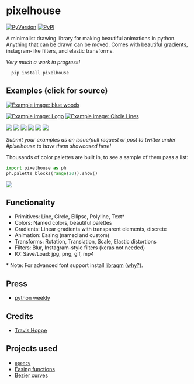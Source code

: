 # pixelhouse

[![PyVersion](https://img.shields.io/pypi/pyversions/pixelhouse.svg)](https://img.shields.io/pypi/pyversions/pixelhouse.svg)
[![PyPI](https://img.shields.io/pypi/v/pixelhouse.svg)](https://pypi.python.org/pypi/pixelhouse)

A minimalist drawing library for making beautiful animations in python.
Anything that can be drawn can be moved.  Comes with beautiful gradients, instagram-like filters, and elastic transforms.

_Very much a work in progress!_

      pip install pixelhouse
	  
## Examples (click for source)

[![Example image: blue woods](examples/figures/blue_woods.png)](examples/blue_woods.py)

[![Example image: Logo](examples/figures/logo_pixelhouse.png)](examples/logo_pixelhouse.py)
[![Example image: Circle Lines](examples/figures/circle_lines.png)](examples/circle_lines.py)

[![](examples/figures/simple_circles.png)](examples/small_demos.py)
[![](examples/figures/teyleen_982.png)](examples/small_demos.py)
[![](examples/figures/teyleen_116.png)](examples/small_demos.py)
[![](examples/figures/moving_circles.gif)](examples/small_demos.py)
[![](examples/figures/checkerboard.gif)](examples/small_demos.py)
[![](examples/figures/pacman.gif)](examples/small_demos.py)


_Submit your examples as an issue/pull request or post to twitter under #pixelhouse to have them showcased here!_

Thousands of color palettes are built in, to see a sample of them pass a list:

``` python
import pixelhouse as ph
ph.palette_blocks(range(20)).show()
```

[![](examples/figures/palettes_top_20.jpg)](examples/show_palettes.py)

## Functionality

+ Primitives: Line, Circle, Ellipse, Polyline, Text*
+ Colors: Named colors, beautiful palettes
+ Gradients: Linear gradients with transparent elements, discrete
+ Animation: Easing (named and custom)
+ Transforms: Rotation, Translation, Scale, Elastic distortions
+ Filters: Blur, Instagram-style filters (keras not needed)
+ IO: Save/Load: jpg, png, gif, mp4

\* Note: For advanced font support install [libraqm](https://github.com/HOST-Oman/libraqm) ([why?](https://github.com/thoppe/pixelhouse/issues/26)).

## Press

+ [python weekly](https://mailchi.mp/pythonweekly/python-weekly-issue-374)

## Credits

+ [Travis Hoppe](https://twitter.com/metasemantic?lang=en)

## Projects used 

+ [`opencv`](https://opencv.org/)
+ [Easing functions](https://github.com/semitable/easing-functions)
+ [Bezier curves](https://github.com/reptillicus/Bezier)

